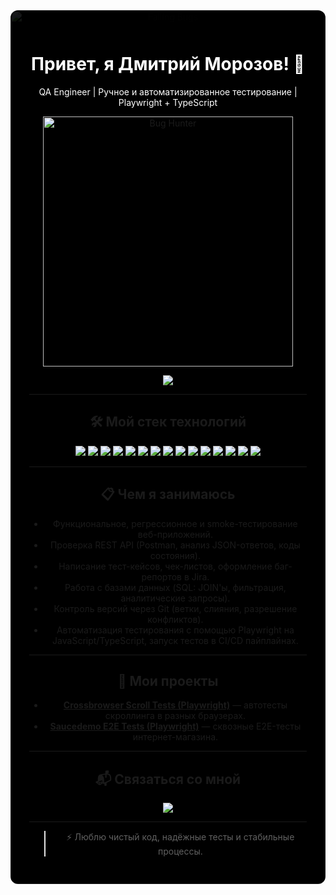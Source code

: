 <div align="center" style="background: black; padding: 30px; border-radius: 12px; position: relative; overflow: hidden;">

<!-- Падающие баги -->
<img src="https://i.gifer.com/3gsa.gif" style="position: absolute; top: 0; left: 0; width: 100%; height: 100%; opacity: 0.1; object-fit: cover; z-index: 0;" alt="Falling Bugs" />

<!-- Контент -->
<div style="position: relative; z-index: 1;">

<h1 style="color:white;">Привет, я Дмитрий Морозов! 👋</h1>

<p style="color:white;">
  QA Engineer | Ручное и автоматизированное тестирование | Playwright + TypeScript
</p>

<p>
  <img src="https://media.giphy.com/media/26n6WywJyh39n1pBu/giphy.gif" width="400" alt="Bug Hunter" />
</p>

<p>
  <img src="https://img.shields.io/badge/Available_for_work-00C853?style=for-the-badge&logo=freelancer&logoColor=white&labelColor=000000&color=00C853" />
</p>

---

## 🛠 Мой стек технологий

<p>
  <img src="https://img.shields.io/badge/Functional_Testing-black?style=for-the-badge&logo=testing-library&logoColor=white" />
  <img src="https://img.shields.io/badge/Regression_Testing-black?style=for-the-badge&logo=testing-library&logoColor=white" />
  <img src="https://img.shields.io/badge/Smoke_Testing-black?style=for-the-badge&logo=testing-library&logoColor=white" />
  <img src="https://img.shields.io/badge/REST_API_Testing-black?style=for-the-badge&logo=postman&logoColor=orange" />
  <img src="https://img.shields.io/badge/SQL-black?style=for-the-badge&logo=postgresql&logoColor=blue" />
  <img src="https://img.shields.io/badge/Git-black?style=for-the-badge&logo=git&logoColor=red" />
  <img src="https://img.shields.io/badge/JavaScript-black?style=for-the-badge&logo=javascript&logoColor=yellow" />
  <img src="https://img.shields.io/badge/TypeScript-black?style=for-the-badge&logo=typescript&logoColor=blue" />
  <img src="https://img.shields.io/badge/Playwright-black?style=for-the-badge&logo=playwright&logoColor=green" />
  <img src="https://img.shields.io/badge/Postman-black?style=for-the-badge&logo=postman&logoColor=orange" />
  <img src="https://img.shields.io/badge/Jira-black?style=for-the-badge&logo=jira&logoColor=blue" />
  <img src="https://img.shields.io/badge/Confluence-black?style=for-the-badge&logo=confluence&logoColor=blue" />
  <img src="https://img.shields.io/badge/Swagger-black?style=for-the-badge&logo=swagger&logoColor=green" />
  <img src="https://img.shields.io/badge/DevTools-black?style=for-the-badge&logo=googlechrome&logoColor=white" />
  <img src="https://img.shields.io/badge/Charles_Proxy-black?style=for-the-badge" />
</p>

---

## 📋 Чем я занимаюсь

- Функциональное, регрессионное и smoke-тестирование веб-приложений.
- Проверка REST API (Postman, анализ JSON-ответов, коды состояния).
- Написание тест-кейсов, чек-листов, оформление баг-репортов в Jira.
- Работа с базами данных (SQL: JOIN'ы, фильтрация, аналитические запросы).
- Контроль версий через Git (ветки, слияния, разрешение конфликтов).
- Автоматизация тестирования с помощью Playwright на JavaScript/TypeScript, запуск тестов в CI/CD пайплайнах.

---

## 📌 Мои проекты

- [**Crossbrowser Scroll Tests (Playwright)**](https://github.com/Pwnzmoroz/playwright-crossbrowser-scroll) — автотесты скроллинга в разных браузерах.
- [**Saucedemo E2E Tests (Playwright)**](https://github.com/Pwnzmoroz/saucedemo-e2e-tests) — сквозные E2E-тесты интернет-магазина.

---

## 📬 Связаться со мной

<p>
  <a href="https://t.me/pwnzmoroz">
    <img src="https://img.shields.io/badge/Telegram-black?style=for-the-badge&logo=telegram&logoColor=white" />
  </a>
</p>

---

> ⚡ Люблю чистый код, надёжные тесты и стабильные процессы.

</div>
</div>
